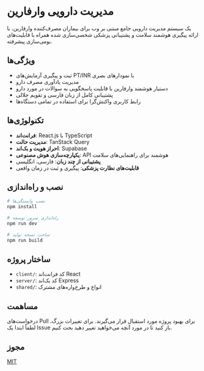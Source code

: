 # مدیریت دارویی وارفارین

یک سیستم مدیریت دارویی جامع مبتنی بر وب برای بیماران مصرف‌کننده وارفارین، با ارائه پیگیری هوشمند سلامت و پشتیبانی پزشکی شخصی‌سازی شده همراه با قابلیت‌های بومی‌سازی پیشرفته.

## ویژگی‌ها

- ثبت و پیگیری آزمایش‌های PT/INR با نمودارهای بصری
- مدیریت یادآوری مصرف دارو
- دستیار هوشمند وارفارین با قابلیت پاسخگویی به سوالات در مورد دارو
- پشتیبانی کامل از زبان فارسی و تقویم جلالی
- رابط کاربری واکنش‌گرا برای استفاده در تمامی دستگاه‌ها

## تکنولوژی‌ها

- **فرانت‌اند**: React.js با TypeScript
- **مدیریت حالت**: TanStack Query
- **احراز هویت و بک‌اند**: Supabase
- **یکپارچه‌سازی هوش مصنوعی**: API هوشمند برای راهنمایی‌های سلامت
- **پشتیبانی از چند زبان**: فارسی، انگلیسی
- **قابلیت‌های نظارت پزشکی**: پیگیری و ثبت در زمان واقعی

## نصب و راه‌اندازی

```bash
# نصب وابستگی‌ها
npm install

# راه‌اندازی سرور توسعه
npm run dev

# ساخت نسخه تولید
npm run build
```

## ساختار پروژه

- `client/`: کد فرانت‌اند React
- `server/`: کد بک‌اند Express
- `shared/`: انواع و طرح‌واره‌های مشترک

## مساهمت

درخواست‌های Pull برای بهبود پروژه مورد استقبال قرار می‌گیرند. برای تغییرات بزرگ، لطفاً ابتدا یک Issue باز کنید تا در مورد آنچه می‌خواهید تغییر دهید بحث کنیم.

## مجوز

[MIT](LICENSE)